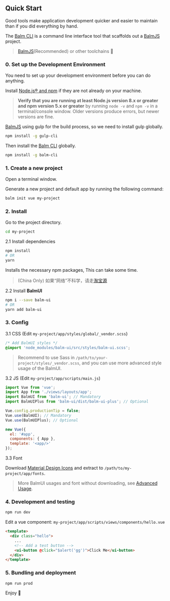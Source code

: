 ## Quick Start

Good tools make application development quicker and easier to maintain than if you did everything by hand.

The [Balm CLI](https://github.com/balmjs/balm-cli) is a command line interface tool that scaffolds out a [BalmJS](https://balmjs.com/) project.

> [BalmJS](https://balmjs.com/)(Recommended) or other toolchains 🚀

### 0. Set up the Development Environment

You need to set up your development environment before you can do anything.

Install [Node.js® and npm](https://nodejs.org/en/download/) if they are not already on your machine.

> **Verify that you are running at least Node.js version 8.x or greater and npm version 5.x or greater** by running `node -v` and `npm -v` in a terminal/console window. Older versions produce errors, but newer versions are fine.

[BalmJS](https://balmjs.com/) using gulp for the build process, so we need to install gulp globally.

```sh
npm install -g gulp-cli
```

Then install the [Balm CLI](https://github.com/balmjs/balm-cli) globally.

```sh
npm install -g balm-cli
```

### 1. Create a new project

Open a terminal window.

Generate a new project and default app by running the following command:

```sh
balm init vue my-project
```

### 2. Install

Go to the project directory.

```sh
cd my-project
```

2.1 Install dependencies

```sh
npm install
# OR
yarn
```

Installs the necessary npm packages, This can take some time.

> (China Only) 如果“网络”不科学，请走[淘宝源](https://npm.taobao.org/)

2.2 Install **BalmUI**

```sh
npm i --save balm-ui
# OR
yarn add balm-ui
```

### 3. Config

3.1 CSS (Edit `my-project/app/styles/global/_vendor.scss`)

```css
/* Add BalmUI styles */
@import 'node_modules/balm-ui/src/styles/balm-ui.scss';
```

> Recommend to use Sass in `/path/to/your-project/styles/_vendor.scss`, and you can use more advanced style usage of the BalmUI.

3.2 JS (Edit `my-project/app/scripts/main.js`)

```js
import Vue from 'vue';
import App from './views/layouts/app';
import BalmUI from 'balm-ui'; // Mandatory
import BalmUIPlus from 'balm-ui/dist/balm-ui-plus'; // Optional

Vue.config.productionTip = false;
Vue.use(BalmUI); // Mandatory
Vue.use(BalmUIPlus); // Optional

new Vue({
  el: '#app',
  components: { App },
  template: '<app/>'
});
```

3.3 Font

Download [Material Design Icons](https://material.balmjs.com/material-icons.zip) and extract to `/path/to/my-project/app/fonts`.

> More BalmUI usages and font without downloading, see [Advanced Usage](https://material.balmjs.com/#/guide/advanced).

### 4. Development and testing

```sh
npm run dev
```

Edit a vue component: `my-project/app/scripts/views/components/hello.vue`

```html
<template>
  <div class="hello">
    ...
    <!-- Add a test button -->
    <ui-button @click="$alert('gg')">Click Me</ui-button>
  </div>
</template>
```

### 5. Bundling and deployment

```sh
npm run prod
```

Enjoy 👻
